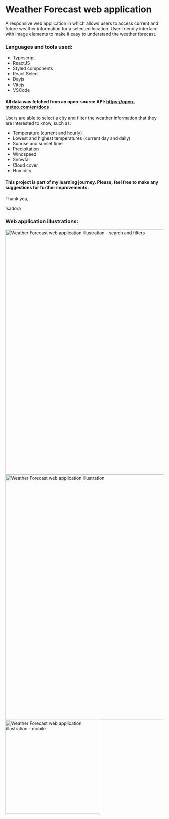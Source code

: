 # Weather Forecast web application

A responsive web application in which allows users to access current and future weather information for a selected location. User-friendly interface with image elements to make it easy to understand the weather forecast.

### Languages and tools used:
- Typescript
- ReactJS
- Styled components
- React Select
- Dayjs
- Vitejs
- VSCode

#### All data was fetched from an open-source API: https://open-meteo.com/en/docs

Users are able to select a city and filter the weather information that they are interested to know, such as:

- Temperature (current and hourly)
- Lowest and highest temperatures (current day and daily)
- Sunrise and sunset time
- Precipitation 
- Windspeed
- Snowfall
- Cloud cover
- Humidity

#### This project is part of my learning journey. Please, feel free to make any suggestions for further improvements.

Thank you, 

Isadora

### Web application illustrations:

<img width="780" alt="Weather Forecast web application illustration - search and filters" src="https://user-images.githubusercontent.com/107930022/214711576-004a59c2-34cd-41ad-91c9-680832ec15a1.png">

<img width="780" alt="Weather Forecast web application illustration" src="https://user-images.githubusercontent.com/107930022/214711812-8155e46a-eaf9-4640-a925-2896a81b8c1c.png">

<img width="298" alt="Weather Forecast web application illustration - mobile" src="https://user-images.githubusercontent.com/107930022/214712241-a2270fe6-c81e-48a9-ae1a-b7c2f434ab05.png">
